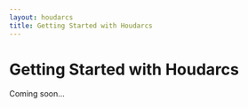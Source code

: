 ```yaml
---
layout: houdarcs
title: Getting Started with Houdarcs
---
```


# Getting Started with Houdarcs

Coming soon...

